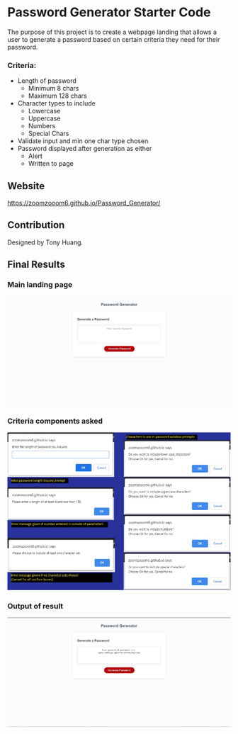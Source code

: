 # Password Generator Starter Code
The purpose of this project is to create a webpage landing that allows a user to generate a password based on certain criteria they need for their password.

### Criteria:
* Length of password 
    * Minimum 8 chars
    * Maximum 128 chars
* Character types to include
    * Lowercase
    * Uppercase
    * Numbers
    * Special Chars
* Validate input and min one char type chosen
* Password displayed after generation as either
    * Alert
    * Written to page

## Website
https://zoomzooom6.github.io/Password_Generator/

## Contribution
Designed by Tony Huang.

## Final Results

### Main landing page
<img src="./assets/images/MainLandPage.jpg" alt="Main landing page" />

### Criteria components asked
<img src="./assets/images/CriteriaComponentsAsked.jpg" alt="Criteria components asked" />

### Output of result
<img src="./assets/images/OutputofResult.jpg" alt="Output of password generation result" />